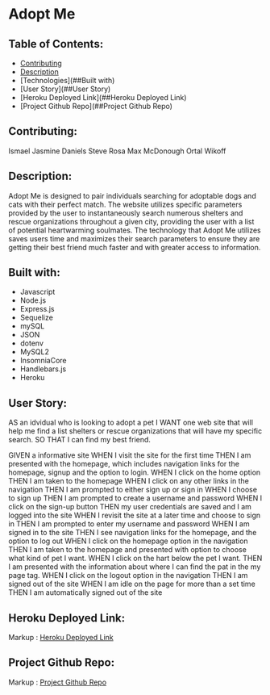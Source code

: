 # Adopt Me

## Table of Contents: 

* [Contributing](##Contributing)
* [Description](##Description)
* [Technologies](##Built with)
* [User Story](##User Story)
* [Heroku Deployed Link](##Heroku Deployed Link)
* [Project Github Repo](##Project Github Repo)


## Contributing:

Ismael
Jasmine Daniels
Steve Rosa
Max McDonough
Ortal Wikoff
 
## Description:

Adopt Me is designed to pair individuals searching for adoptable dogs and cats with their perfect match. The website utilizes specific parameters provided by the user to instantaneously search numerous shelters and rescue organizations throughout a given city, providing the user with a list of potential heartwarming soulmates. The technology that Adopt Me utilizes saves users time and maximizes their search parameters to ensure they are getting their best friend much faster and with greater access to information.

## Built with: 

* Javascript
* Node.js
* Express.js
* Sequelize
* mySQL
* JSON
* dotenv
* MySQL2
* InsomniaCore
* Handlebars.js
* Heroku
 
## User Story:

AS an idvidual who is looking to adopt a pet
I WANT one web site that will help me find a list shelters or rescue organizations that will have my specific search. 
SO THAT I can find my best friend. 

GIVEN a informative site
WHEN I visit the site for the first time
THEN I am presented with the homepage, which includes navigation links for the homepage, signup and the option to login. 
WHEN I click on the home option
THEN I am taken to the homepage
WHEN I click on any other links in the navigation
THEN I am prompted to either sign up or sign in
WHEN I choose to sign up
THEN I am prompted to create a username and password
WHEN I click on the sign-up button
THEN my user credentials are saved and I am logged into the site
WHEN I revisit the site at a later time and choose to sign in
THEN I am prompted to enter my username and password
WHEN I am signed in to the site
THEN I see navigation links for the homepage, and the option to log out
WHEN I click on the homepage option in the navigation
THEN I am taken to the homepage and presented with option to choose what kind of pet I want. 
WHEN I click on the hart below the pet I want. 
THEN I am presented with the information about where I can find the pat in the my page tag. 
WHEN I click on the logout option in the navigation
THEN I am signed out of the site
WHEN I am idle on the page for more than a set time
THEN I am automatically signed out of the site

## Heroku Deployed Link:

Markup :  [Heroku Deployed Link](https://adoptme5.herokuapp.com/ "Heroku Deployed Link")

## Project Github Repo:

Markup :  [Project Github Repo](https://github.com/JasmineDaniels/AdoptMe/ "Project Github Repo")


    
